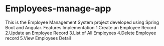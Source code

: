 # Employees-manage-app
This is the Employee Management System project developed using Spring Boot and Angular.
Features Implementation 
1.Create an Employee Record
2.Update an Employee Record
3.List of All Employees 
4.Delete Employee record
5.View Employees Detail
